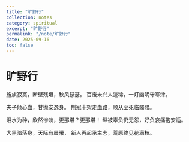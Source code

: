 ```yaml
---
title: "旷野行"
collection: notes
category: spiritual
excerpt: "旷野行"
permalink: "/note/旷野行"
date: 2025-09-16
toc: false
---
```


# 旷野行

旌旗寂寞，断壁残垣，秋风瑟瑟。
百废未兴人迹稀，一灯幽明守寒津。

夫子倾心血，甘抛安逸身。
荆冠十架走血路，顺从至死临髑髅。

泪水为种，欣然惨淡，更那堪？更那堪！
纵被辜负仍无怨，好负哀痛抱安适。

大黑暗落身，天际有晨曦，
新人再起承主志，荒原终见花满枝。